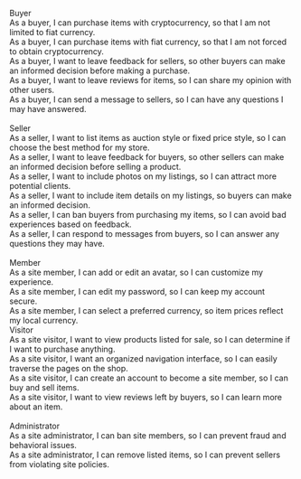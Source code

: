 Buyer<br />
As a buyer, I can purchase items with cryptocurrency, so that I am not limited to fiat currency.<br />
As a buyer, I can purchase items with fiat currency, so that I am not forced to obtain cryptocurrency.<br />
As a buyer, I want to leave feedback for sellers, so other buyers can make an informed decision before making a purchase.<br />
As a buyer, I want to leave reviews for items, so I can share my opinion with other users.<br />
As a buyer, I can send a message to sellers, so I can have any questions I may have answered.<br />
<br />
Seller<br />
As a seller, I want to list items as auction style or fixed price style, so I can choose the best method for my store.<br />
As a seller, I want to leave feedback for buyers, so other sellers can make an informed decision before selling a product.<br />
As a seller, I want to include photos on my listings, so I can attract more potential clients.<br />
As a seller, I want to include item details on my listings, so buyers can make an informed decision.<br />
As a seller, I can ban buyers from purchasing my items, so I can avoid bad experiences based on feedback.<br />
As a seller, I can respond to messages from buyers, so I can answer any questions they may have.<br />
<br />
Member<br />
As a site member, I can add or edit an avatar, so I can customize my experience.<br />
As a site member, I can edit my password, so I can keep my account secure.<br />
As a site member, I can select a preferred currency, so item prices reflect my local currency.<br />
Visitor<br />
As a site visitor, I want to view products listed for sale, so I can determine if I want to purchase anything.<br />
As a site visitor, I want an organized navigation interface, so I can easily traverse the pages on the shop.<br />
As a site visitor, I can create an account to become a site member, so I can buy and sell items.<br />
As a site visitor, I want to view reviews left by buyers, so I can learn more about an item.<br />
<br />
Administrator<br />
As a site administrator, I can ban site members, so I can prevent fraud and behavioral issues.<br />
As a site administrator, I can remove listed items, so I can prevent sellers from violating site policies.<br />
